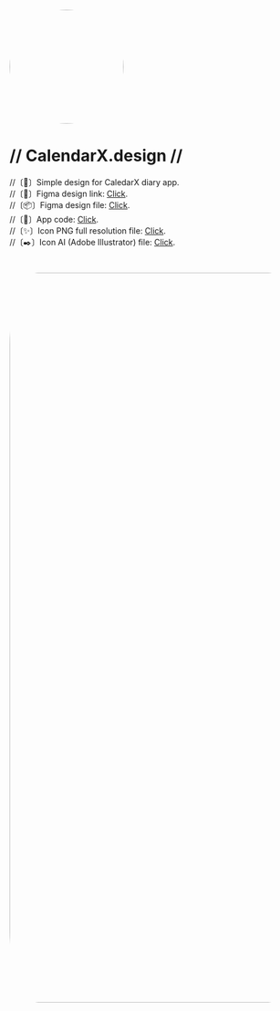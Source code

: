 # <a href="url"><img src="https://i.postimg.cc/nrSmLYBX/Icon.png" height="auto" width="200" style="border-radius:50%"></a>
# // CalendarX.design //
//〔📆〕Simple design for CaledarX diary app.
<br>
//〔🧩〕Figma design link: [Click](https://www.figma.com/file/CzmRyD4vy5o2ziiN36Q82t/CalendarX-design?node-id=0%3A1&t=qN576z3EuVUW835b-1).
<br>
//〔📦〕Figma design file: [Click](https://github.com/liubquanti/CalendarX.design/blob/main/CalendarX%20design.fig).
<br>
//〔📂〕App code: [Click](https://github.com/igor-hub-maker/Diary).
<br>
//〔✨〕Icon PNG full resolution file: [Click](https://i.postimg.cc/nrSmLYBX/Icon.png).
<br>
//〔✒️〕Icon AI (Adobe Illustrator) file: [Click](https://github.com/liubquanti/CalendarX.design/blob/main/Icon.ai).
<br>
# <a href="url"><img src="https://i.postimg.cc/9MMFf3pB/App-banner.png" height="auto" width="1280" style="border-radius:10%"></a>
<br>
